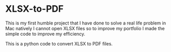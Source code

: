 # XLSX-to-PDF
This is my first humble project that I have done to solve a real life problem in Mac natively I cannot open XLSX files so to improve my portfolio I made the simple code to improve my efficiency.


This is a python code to convert XLSX to PDF files.
